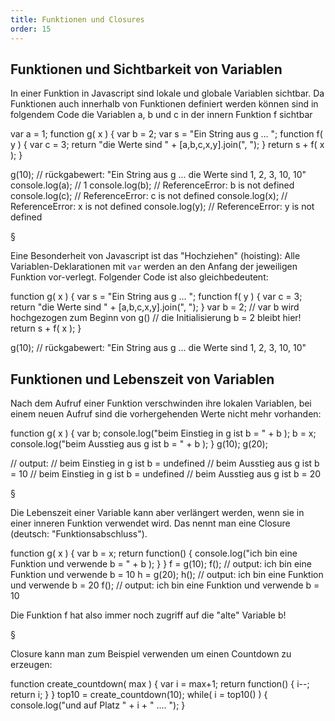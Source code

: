 ```yaml
---
title: Funktionen und Closures
order: 15
---
```


## Funktionen und Sichtbarkeit von Variablen

In einer Funktion in Javascript sind lokale und globale
Variablen sichtbar.  Da Funktionen auch innerhalb von
Funktionen definiert werden können sind in folgendem Code
die Variablen a, b und c in der innern Funktion f sichtbar

<javascript caption="Sichtbarkeit von a, b, c in Funktionen">
  var a = 1;
  function g( x ) {
    var b = 2;
    var s = "Ein String aus g ... ";
    function f( y ) {
      var c = 3;
      return "die Werte sind " + [a,b,c,x,y].join(", ");
    }
    return s + f( x );
  }

  g(10);
  // rückgabewert: "Ein String aus g ... die Werte sind 1, 2, 3, 10, 10"
  console.log(a);  // 1
  console.log(b);  // ReferenceError: b is not defined
  console.log(c);  // ReferenceError: c is not defined
  console.log(x);  // ReferenceError: x is not defined
  console.log(y);  // ReferenceError: y is not defined
</javascript>

§

Eine Besonderheit von Javascript ist das "Hochziehen" (hoisting): Alle
Variablen-Deklarationen mit `var` werden an den Anfang der jeweiligen Funktion 
vor-verlegt.  Folgender Code ist also gleichbedeutent:

<javascript caption="Sichtbarkeit von a, b, c in Funktionen">
  function g( x ) {
    var s = "Ein String aus g ... ";
    function f( y ) {
      var c = 3;
      return "die Werte sind " + [a,b,c,x,y].join(", ");
    }
    var b = 2; // var b wird hochgezogen zum Beginn von g()
               // die Initialisierung b = 2 bleibt hier!
    return s + f( x );
  }

  g(10);
  // rückgabewert: "Ein String aus g ... die Werte sind 1, 2, 3, 10, 10"
</javascript>


## Funktionen und Lebenszeit von Variablen

Nach dem Aufruf einer Funktion verschwinden ihre lokalen Variablen,
bei einem neuen Aufruf sind die vorhergehenden Werte nicht mehr vorhanden:

<javascript caption="Lebenszeit einer Variable in einer Funktionen">
  function g( x ) {
    var b;
    console.log("beim Einstieg in g ist b = " + b );
    b = x;
    console.log("beim Ausstieg aus g ist b = " + b );
  }
  g(10);
  g(20);

  // output:
  // beim Einstieg in g ist b = undefined
  // beim Ausstieg aus g ist b = 10
  // beim Einstieg in g ist b = undefined
  // beim Ausstieg aus g ist b = 20
</javascript>

§

Die Lebenszeit einer Variable kann aber verlängert werden, wenn sie in einer
inneren Funktion verwendet wird. Das nennt man eine Closure (deutsch: "Funktionsabschluss").

<javascript caption="Closure verlängert die Lebenszeit einer Variable in einer Funktionen">
  function g( x ) {
    var b = x;
    return function() {
      console.log("ich bin eine Funktion und verwende b = " + b );
    }
  }
  f = g(10);
  f();
  // output: ich bin eine Funktion und verwende b = 10
  h = g(20);
  h();
  // output: ich bin eine Funktion und verwende b = 20
  f();
  // output: ich bin eine Funktion und verwende b = 10
</javascript>

Die Funktion f hat also immer noch zugriff auf die "alte" Variable b!

§

Closure kann man zum Beispiel verwenden um einen Countdown zu erzeugen:

<javascript caption="Erzeuge eine Countdown-Funktion">
  function create_countdown( max ) {
    var i = max+1;
    return function() {
      i--;
      return i;
    }
  } 
  top10 = create_countdown(10);
  while( i = top10() ) {
    console.log("und auf Platz " + i + " .... ");
  }
</javascript>


